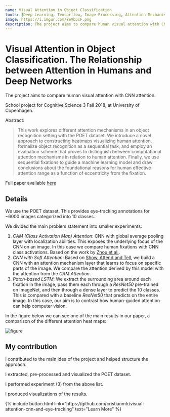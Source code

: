 ```yaml
---
name: Visual Attention in Object Classification
tools: [Deep Learning, Tensorflow, Image Processing, Attention Mechanism, CNN, LSTM, Eye-tracking]
image: https://i.imgur.com/8eVb5cF.png
description: The project aims to compare human visual attention with CNN attention. School project for Cognitive Science 3 Fall 2018, at University of Copenhagen.
---
```


# Visual Attention in Object Classification. The Relationship between Attention in Humans and Deep Networks

The project aims to compare human visual attention with CNN attention. 

School project for Cognitive Science 3 Fall 2018, at University of Copenhagen.

Abstract:

>This work explores different attention mechanisms in an object recognition setting with the POET dataset. We introduce a novel approach to constructing heatmaps visualizing human attention, formalize object recognition as a sequential task, and employ an evaluation scheme that proves to distinguish between computational attention mechanisms in relation to human attention. Finally, we use sequential fixations to guide a machine learning model and draw conclusions about the foundational reasons for human effective attention range as a function of eccentricity from the fixation.

Full paper available [here](https://github.com/cristianmtr/visual-attention-cnn-and-eye-tracking/blob/master/paper.pdf)

## Details

We use the POET dataset. This provides eye-tracking annotations for ~6000 images categorized into 10 classes. 

We divided the main problem statement into smaller experiments:

1. _CAM (Class Activation Map) Attention_: CNN with global average pooling layer with localization abilities. This exposes the underlying focus of the CNN on an image. In this case we compare human fixations with CNN class activations. Based on the work by [Zhou et al.](http://cnnlocalization.csail.mit.edu/Zhou_Learning_Deep_Features_CVPR_2016_paper.pdf).
2. _CNN with Soft Attention_: Based on [Show, Attend and Tell](https://arxiv.org/pdf/1502.03044.pdf), we build a CNN with an attention mechanism layer that learns to focus on specific parts of the image. We compare the attention derived by this model with the attention from the _CAM Attention_.
3. _Patch-based LSTM_: We extract the surrounding area around each fixation in the image, pass them each through a _ResNet50_ pre-trained on ImageNet, and then through a dense layer to predict the 10 classes. This is compared with a baseline _ResNet50_ that predicts on the entire image. In this case, our aim is to contrast how human-guided attention can help computer vision.

In the figure below we can see one of the main results in our paper, a comparison of the different attention heat maps:

![figure](https://i.imgur.com/8eVb5cF.png)

## My contribution

I contributed to the main idea of the project and helped structure the approach.

I extracted, pre-processed and visualized the POET dataset.

I performed experiment (3) from the above list. 

I produced visualizations of the results.


<p class="text-center">
{% include button.html link="https://github.com/cristianmtr/visual-attention-cnn-and-eye-tracking" text="Learn More" %}
</p>
